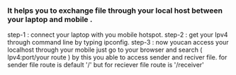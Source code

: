### It helps you to exchange file through your local host between your laptop and mobile . 

step-1 : connect your laptop with you mobile hotspot.
step-2 : get your Ipv4 through command line by typing ipconfig.
step-3 : now youcan access your localhost through your mobile just go to your browser and search ( Ipv4:port/your route ) by this you able to access sender and reciver file.
for sender file route is default '/' but for reciever file route is '/receiver'
